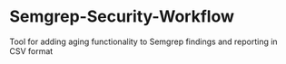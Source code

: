 # Semgrep-Security-Workflow
Tool for adding aging functionality to Semgrep findings and reporting in CSV format
